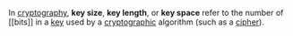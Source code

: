 In [cryptography](https://en.wikipedia.org/wiki/Cryptography "Cryptography"), **key size**, **key length**, or **key space** refer to the number of [[bits]] in a [key](https://en.wikipedia.org/wiki/Key_(cryptography) "Key (cryptography)") used by a [cryptographic](https://en.wikipedia.org/wiki/Cryptography "Cryptography") algorithm (such as a [cipher](https://en.wikipedia.org/wiki/Cipher "Cipher")).